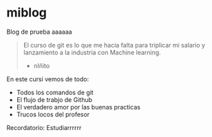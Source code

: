 # miblog 
Blog de prueba aaaaaa
 > El curso de git es lo que me hacia falta para triplicar mi salario y lanzamiento a la industria con Machine learning.
  >- nIñito
  
  En este cursi vemos de todo:
  - Todos los comandos de git
  - El flujo de trabjo de Github
  - El verdadero amor por las buenas practicas
  - Trucos locos del profesor
 
 Recordatorio: Estudiarrrrrr
